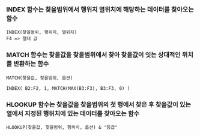 ### INDEX 함수는 찾을범위에서 행위치 열위치에 해당하는 데이터를 찾아오는 함수
```
INDEX(찾을범위, 행위치, 열위치)
F4 => 절대 값
```

### MATCH 함수는 찾을값을 찾을범위에서 찾아 찾을값이 잇는 상대적인 위치를 반환하는 함수
```
MATCH(찾을값, 찾을범위, 옵션)

```

```
INDEX( B2:F2, 1, MATCH(MAX(B3:F3), B3:F3, 0) )
```

### HLOOKUP 함수는 찾을값을 찾을범위의 첫 행에서 찾은 후 찾을값이 있는 열에서 지정된 행위치에 있는 데이터를 찾아오는 함수
```
HLOOKUP(찾을값, 찾을범위, 행위치, 옵션) & "등급"
```